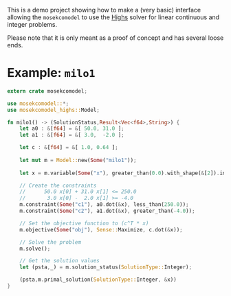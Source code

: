 
This is a demo project showing how to make a (very basic) interface allowing
the `mosekcomodel` to use the [Highs](https://highs.dev/) solver for linear
continuous and integer problems.

Please note that it is only meant as a proof of concept and has several loose
ends.

# Example: `milo1`

```rust
extern crate mosekcomodel;

use mosekcomodel::*;
use mosekcomodel_highs::Model;

fn milo1() -> (SolutionStatus,Result<Vec<f64>,String>) {
    let a0 : &[f64] = &[ 50.0, 31.0 ];
    let a1 : &[f64] = &[ 3.0,  -2.0 ];

    let c : &[f64] = &[ 1.0, 0.64 ];
   
    let mut m = Model::new(Some("milo1"));
    
    let x = m.variable(Some("x"), greater_than(0.0).with_shape(&[2]).integer());

    // Create the constraints
    //      50.0 x[0] + 31.0 x[1] <= 250.0
    //       3.0 x[0] -  2.0 x[1] >= -4.0
    m.constraint(Some("c1"), a0.dot(&x), less_than(250.0));
    m.constraint(Some("c2"), a1.dot(&x), greater_than(-4.0));

    // Set the objective function to (c^T * x)
    m.objective(Some("obj"), Sense::Maximize, c.dot(&x));

    // Solve the problem
    m.solve();

    // Get the solution values
    let (psta,_) = m.solution_status(SolutionType::Integer);

    (psta,m.primal_solution(SolutionType::Integer, &x))
}
```

